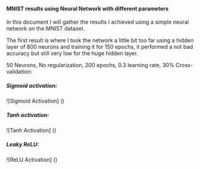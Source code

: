#### MNIST results using Neural Network with different parameters
In this document I will gather the results I achieved using a simple neural network on the MNIST dataset.

The first result is where I took the network a little bit too far using a hidden layer of 800 neurons and training it for 150 epochs, it performed a not bad accuracy but still very low for the huge hidden layer.


50 Neurons, No regularization, 200 epochs, 0.3 learning rate, 30% Cross-validation:

##### Sigmoid activation:
![Sigmoid Activation]
()
##### Tanh activation:
![Tanh Activation]
()
##### Leaky ReLU:
![ReLU Activation]
()


